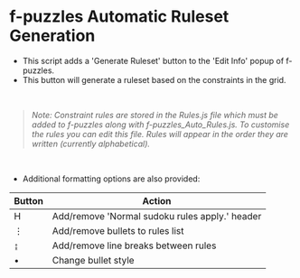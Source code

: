 # f-puzzles Automatic Ruleset Generation

* This script adds a 'Generate Ruleset' button to the 'Edit Info' popup of f-puzzles. 
* This button will generate a ruleset based on the constraints in the grid.

<br>

> *Note: Constraint rules are stored in the Rules.js file which must be added to f-puzzles along with f-puzzles_Auto_Rules.js. To customise the rules you can edit this file. Rules will appear in the order they are written (currently alphabetical).*

<br>

* Additional formatting options are also provided:

|Button|Action|
| --- | --- |
| H | Add/remove 'Normal sudoku rules apply.' header |
| ⋮ | Add/remove bullets to rules list |
| ↨ | Add/remove line breaks between rules |
| • | Change bullet style |


